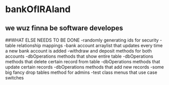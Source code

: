 # bankOfIRAland

## we wuz finna be software developes

##WHAT ELSE NEEDS TO BE DONE
-randomly generating ids for security
-table relationship mappings
-bank account arraylist that updates every time a new bank account is added
-withdraw and deposit methods for both accounts
-dbOperations methods that show entire table
-dbOperations methods that delete certain record from table
-dbOperations methods that update certain records
-dbOperations methods that add new records
-some big fancy drop tables method for admins
-test class menus that use case switches
